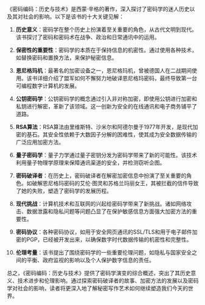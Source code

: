 《密码编码：历史与技术》是西蒙·辛格的著作，深入探讨了密码学的迷人历史以及其对社会的影响。以下是该书的十大关键见解：

1. **历史意义**：密码学在整个历史上扮演着至关重要的角色，从古代文明到现代。该书探讨了密码和密码术在战争、政治和日常通讯中的运用。

2. **保密性的重要性**：密码学的本质在于保持信息的机密性。通过使用各种技术，如替换密码和置换方法，来保护秘密信息。

3. **恩尼格玛机**：最著名的加密设备之一，恩尼格玛机，曾被德国人在二战期间使用。该书详细介绍了盟军如何不懈努力地破译恩尼格玛密码，最终导致第一台可编程数字计算机的发展。

4. **公钥密码学**：公钥密码学的概念通过引入非对称加密，即使用公钥进行加密和私钥进行解密，革新了该领域。这一创新为安全的在线通讯和电子商务铺平了道路。

5. **RSA算法**：RSA算法由里维斯特、沙米尔和阿德尔曼于1977年开发，是现代加密的基石。其安全性依赖于大数因子分解的困难性，使其成为安全数据传输的广泛应用加密方法。

6. **量子密码学**：量子力学通过量子密钥分发为密码学带来了新的可能性。该技术利用量子物理学原理来保障通讯渠道的安全，并检测窃听企图。

7. **密码破译者**：在历史上，密码破译者在解密加密信息中扮演了至关重要的角色。如破解恩尼格玛密码的艾伦·图灵和苏格兰玛丽女王，其被拦截的信件导致了她的失败，塑造了密码学的发展历程。

8. **现代挑战**：计算机技术和互联网的兴起给密码学带来了新挑战。诸如网络攻击、数据泄露和隐私问题等问题凸显了在保护敏感信息方面强大加密方法的重要性。

9. **密码协议**：各种密码协议，如用于安全网页通讯的SSL/TLS和用于电子邮件加密的PGP，已经被开发出来，以确保数字时代数据传输的机密性和完整性。

10. **伦理考量**：该书提出了围绕密码学的一些重要伦理问题，如隐私与国家安全之间的平衡、政府监视的影响以及个人保护数字信息的责任。

总之，《密码编码：历史与技术》提供了密码学演变的综合概述，突出了其历史意义、技术进步和伦理影响。通过探索密码破译者的故事、加密方法的发展以及密码学对社会的影响，读者将更深入地了解秘密写作艺术如何继续塑造我们今天的世界。